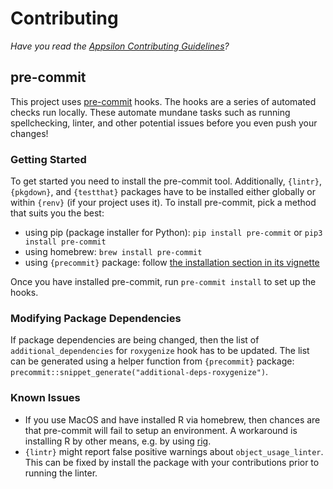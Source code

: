 # Contributing
_*Have you read the [Appsilon Contributing Guidelines](https://github.com/Appsilon/.github/blob/main/CONTRIBUTING.md)?*_

## pre-commit
This project uses [pre-commit][] hooks. The hooks are a series of automated checks run locally.
These automate mundane tasks such as running spellchecking, linter, and other potential issues
before you even push your changes!

[pre-commit]: https://pre-commit.com

### Getting Started
To get started you need to install the pre-commit tool. Additionally, `{lintr}`, `{pkgdown}`, and
`{testthat}` packages have to be installed either globally or within `{renv}` (if your project uses
it). To install pre-commit, pick a method that suits you the best:

- using pip (package installer for Python): `pip install pre-commit` or `pip3 install pre-commit`
- using homebrew: `brew install pre-commit`
- using `{precommit}` package: follow [the installation section in its vignette][]

[the installation section in its vignette]: https://lorenzwalthert.github.io/precommit/articles/precommit.html#installation

Once you have installed pre-commit, run `pre-commit install` to set up the hooks.

### Modifying Package Dependencies
If package dependencies are being changed, then the list of `additional_dependencies` for
`roxygenize` hook has to be updated. The list can be generated using a helper function from
`{precommit}` package: `precommit::snippet_generate("additional-deps-roxygenize")`.

### Known Issues
- If you use MacOS and have installed R via homebrew, then chances are that pre-commit will fail to
  setup an environment. A workaround is installing R by other means, e.g. by using [rig][].
- `{lintr}` might report false positive warnings about `object_usage_linter`. This can be fixed by
  install the package with your contributions prior to running the linter.

[rig]: https://github.com/r-lib/rig
